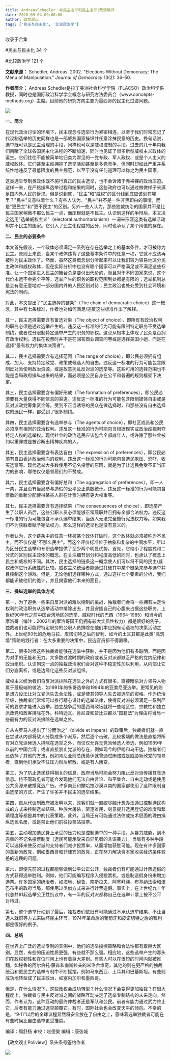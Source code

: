 ```yaml
---
title: AndreasSchedler：非民主选举和民主选举|政观编译
date: 2020-09-04 09:00:00
author: 政文观止
tags: ['民主与民主化', '比较政治学']
---
```



收录于合集

#民主与民主化 34 个

#比较政治学 121 个

**文献来源：** Schedler, Andreas. 2002. "Elections Without Democracy: The Menu of
Manipulation." _Journal of Democracy_ 13(2): 36–50.

  

**作者简介：** Andreas
Schedler是拉丁美洲社会科学学院（FLACSO）政治科学系教授，同时也是国际政治科学学会概念与研究方法委员会（www.concepts-
methods.org）主席。目前他的研究方向主要为墨西哥的民主化过渡问题。

![](/images/253/2.png)  
  

  

  

  

 **一、简介**

  

在现代政治讨论的环境下，民主观念与选举行为紧密相连，以至于我们时常忘记了代议制选举的历史同样也是一部威权国家操纵并任意涂抹民意的历史。换句话说，选举既可以是民主治理的手段，同样也可以是威权控制的手段。过去的几十年内我们目睹了全球各国民主化进程的不断加速，同时也见证了很多新型威权主义政体的诞生。它们往往不能被简单地归类为常见的一党专政、军人政权、或是个人主义的威权政体。它们甚至主动拥抱了选举活动甚至是多党竞争，但同时却如此严重并系统性地违反了最低限度的民主规范，以至于没有任何道理可以称之为民主国家。

  

这类选举专制类政体既不施行真正的民主选举，也不会诉诸于赤裸裸的政治压迫。这样一来，在严格操纵选举过程和结果的同时，这些政府也可以通过做做样子来满足国内外人民的诉求。但是说到底，"民主"和"威权"的区分线到底应该划在哪里？"民主"又意味着什么？有些人认为，"民主"并不是一件非黑即白的事情，而是"更民主"和"更不民主"的区别。另外一些人认为，那些独裁统治的国家并不是比民主国家稍微不那么民主一点，而压根就是不民主。认识到这样的争辩后，本文决定选用"选举威权主义"（electoral
authoritarianism）一词来形容这类有选举活动却并不民主的国家。它引入了民主化程度的区分，同时也承认了某个阈值的存在。

  

  

 **二、民主的必要条件**

  

本文首先假设，一个政体必须满足一系列在存在选举之上的基本条件，才可被称为民主。原则上来说，当某个政体违背了这些基本条件中的任意一项，它就不应该再被称为民主政体了。然而，虽然这类概念划分听起来可以让我们较为容易地区分民主政体和威权政体，但在实际分析中也没有哪个国家可以严格满足或不满足这些标准。让一个国家进入民主的舞台总是要付出代价的，而且对于不同国家来说，这个代价永远不会完全平等。选举产生的职务的职权范围到处都是有限的；选举机制总是会有意无意地对一部分国内外的人民区别对待；民主政治也处处受到社会环境和宪法的制约。

  

对此，本文提出了"民主选择的链条"（The chain of democratic
choice）这一概念，其中有七条标准，作者也对如何满足/违反这些标准作出了解释。

  

其一，民主选择需要含有备选对象（The object of
choice），即所有有政治权利的职务必须是通过选举产生的。违反这一标准的行为可能有限制特定职务不受选举制约，或者过分限制特定选举产生的职务的职权。这点从根本上体现了民众是否拥有政治权利。选民在投票时并不是在回答商业调查问卷或是选择美国小姐，而是在选择"最有权力的集体决策者"。

  

其二，民主选择需要含有选择范围（The range of
choice），即公民必须拥有组成、加入、支持特定政党、政策或候选人的自由。违反这一标准的行为可能包含限制反对派使用政治资源，或是故意扰乱反对派的选举等。这些可用的选择范围也不能是当局政府操纵出来的结果，而必须是公民自身在公平和普遍的规则框架下决定。

  

其三，民主选择需要含有偏好形成（The formation of
preferences），即公民必须要有大量获得不同信息的渠道。违反这一标准的行为可能包含限制媒体自由或是反对派政党筹集资金等。受到不正当诱导的民众在做选择时，和那些没有自由选择权的选民一样，都受到了很多制约。

  

其四，民主选择需要含有选举参与（The agents of
choice），即社区成员和公民必须享有相同的政治权利。违反这一标准的行为可能包含根据现实或政治歧视剥夺特定人权的选举权。现代社会的政治选民应该包含全部成年人，或许除了那些曾被判以重罪或是被诊断出精神疾病的人。

  

其五，民主选择需要含有表达自由（The expression of
preferences），即公民必须有自由表达政治倾向的权利。违反这一标准的行为可能包含选民欺压、恐吓、收买选票等。现代选举大多数使用不记名投票的原因，就是为了让选民免受不正当压力的影响，哪怕仅仅是邻居们的不赞成。

  

其六，民主选择需要含有偏好总和（The aggregation of
preferences），即一人一票，并且没有当局参与造假的公平公正票数统计。违反这一标准的行为可能包含票数的重新分配使得某些人群在计票时拥有更大权重等。

  

其七，民主选择需要含有选择结果（The consequences of
choice），即选举产生了公职人员后，这些公职人员必须能够正常履职并且拥有全部合法权力。违反这一标准的行为可能包含不承认选举结果，当选人无法完全施行宪法权力等。如果我们不为获胜者赋予宪法权力，那么这样的选举也是没有意义的。

  

作者认为，这个链条中的任意一环被某个政体打破时，这个政体就必须被称为不民主，而不仅仅是"不那么民主"。而这个评价标准位于抽象和复杂的中间水平，所以为区分民主选举和专职选举提供了至少两个明显优势。首先，它缩小了程度式和二分式的区别民主政体的概念。在关注细节划分和程度高低的同时，也承认了概念上民主和威权的不同。其次，民主选择的链条这一概念使人们可以将不同的民主/威权政体进行系统性的比较。威权主义统治者能通过打破其中某个链条来参与选举并且控制这个游戏。但是，无论他们选择哪种方式，通过这样七个要素的分析，我们都能识破他们的诡计，并且揭露他们本来的面目。

  

  

 **三、操纵选举的具体方式**

  

第一，为了避免一些来自反对派的难以控制的挑战，独裁者们会将一些拥有决定性权利的政治职务从选举活动中排除出去，并且安插自己的心腹来占据这些职务。上世纪90年代之前中国台湾地区的选举、威权时代的巴西（1964-1985）和当今的摩洛哥（编注：2002年的摩洛哥国王仍拥有较大实质性权力）都是很好的例子。独裁者们也可能将特定职务的公职人员排除在他们本应拥有话语权的决策活动之外。上世纪90代的危地马拉、皮诺切特之后的智利、如今的土耳其都是此类"高筑墙"策略的践行者：在大多重要的决策中，民选官员都不得置喙。

  

第二，很多时候这些独裁者能够在选举中获胜，并不是因为他们有多聪明，而是因为对手的无能和无力。大多数过渡时期的政府或者反对派都缺乏严格的党内纪律和政治组织。认识到这一点的独裁政治家们会对这种不稳定性加以利用，从内部让它们分崩离析，或是边缘化这些反对派组织。

  

威权主义统治者们将反对派排除在选举之外的方式有很多。直接暗杀对方领导人物属于最极端的做法，如1991年的多哥选举和1994年的亚美尼亚选举。更常见的则是想方设法让对立党派失去合法性，或是使其领导人失去被选举的资格。作为统治阶级，独裁者们常常可以推行精心设计的选举法律，使得反对派必须满足一系列严苛的要求才能进入选举。独立战争后的墨西哥政坛就将一些地区性、宗教性和独立派政党和政客排除在外。科特迪瓦、肯尼亚和赞比亚都以"国籍法"为理由将当局一些最有力的反对派排除在选举之外。

  

自从古罗马人提出了"分而治之"（divide et
impera）的政策后，独裁者们就一直在尝试从内部将敌人分裂成多个派系，然后逐个击破。比较极端的做法是直接将所有对立党派候选人排除在选举之外，而仅仅允许无党派候选人参选，例如1989年以前的中国台湾；或者直接禁止党派的存在，例如现今的伊朗和乌干达。独裁者们还选择了其他的方法，例如肯尼亚前总统莫伊就曾通过贿赂或是威胁新政党的领导者，直到他们承受不住压力然后解散，或是有人叛变。

  

第三，为了防止选民获得相关的信息，政府当局可能会努力阻止反对派传播其竞选信息。持不同政见者可能会发现他们无法自由言论、和平集会、自由走动或是使用公共资源来散播竞选广告。许多南亚和撒哈拉沙漠以南的国家都使用了这种限制自由选举的方式，产生了许多并不民主的选举结果。

  

第四，自从代议制政府被发明以来，政客们就一直绞尽脑汁想办法通过控制选民构成的方式来控制选举结果。种族大屠杀，驱逐难民，刻意提升选民登记的难度和繁琐程度等都是其中的代表策略。此外，当局还有可能通过法律或技术层面的理由操纵选民名册，或是禁止他们前往投票站投票。

  

第五，主动增加选民身上承受的压力也是控制选举的一种手段。从暴力威胁，到不完善的不记名投票制度（选民可能承受来自异见者的言语暴力），当局有多种手段可以选择来使反对派的支持者们减少投票率，从而增加获胜可能。现在有许多国家的革新派政党，例如墨西哥和菲律宾的政党，正在努力解决资本家收买经济条件较差的选民的问题。

  

第六，即便先前的过程都能够做到公平公正公开，独裁者仍有可能通过计票造假的方式获得选举胜利。例如，他们可能编写程序入侵投票机，或是制造假身份来增加选票。许多国家的统治者，如海地、秘鲁、南斯拉夫、阿塞拜疆、布基纳法索和津巴布韦的政府当局，都使用过类似方式来进行计票造假。事实上，在上世纪九十年代总共81起选举公正性抗议中，有一半的反对派都称自己在选举计票上被不公平对待过。

  

第七，整个选举行动到了最后，独裁者们依旧有可能通过不承认选举结果、不让当选人就职等方式来破坏民主环节。1974年革命后的葡萄牙和皮诺切特之后的智利都是很好的例子。

  

  

 **四、总结**

  

在世界上广泛的选举专制的实例中，他们的选举操控策略和合法性都有着巨大区别。显然，有些的压迫性质更强，有些就不那么强。相应地，这些选举产生的寡头们在政权韧性和在位时间上也有着巨大差别。有些人可以在很短的时间内就被推翻，如秘鲁的阿尔伯托·藤森和南斯拉夫的米洛舍维奇。其他的则在更严格的独裁统治和更民主的选举专制中不断摇摆，例如马来西亚、土耳其和巴基斯坦。有些则成功地转型成了民主政治，如塞内加尔和墨西哥。

  

但是，在什么情况下，这些政权会成功转型？什么情况下会变得更加独裁？在很大程度上，独裁者与民主反对派之间的战略互动决定了选举专制结构的未来走向。然而，作者认为，这种互动的最终仲裁者还是军队和公民。前者有能力通过武力终止它，后者有能力通过选举颠覆它。有时，国际社会也会改变天平的倾向。不幸的是，“9·11”以后的全球议程显然将安全放在了自由之上，意味着选举独裁者可能在有些时候比自由选举更受推崇。

  

  

编译：周舒杨 审校：赵德昊 编辑：康张城

【政文观止Poliview】系头条号签约作者

  

![](/images/253/3.jpeg)

  

